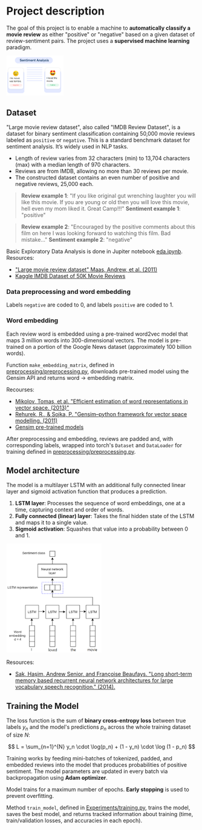 # Project description
The goal of this project is to enable a machine to **automatically classify a movie review** as either "positive" or "negative" based on a given dataset of review-sentiment pairs. The project uses a **supervised machine learning** paradigm.

<img src="https://github.com/andjadenic/Sentiment-Analysis/blob/main/readme_figure.png" alt="Alt text" width="30%">

## Dataset
"Large movie review dataset", also called "IMDB Review Dataset", is a dataset for binary sentiment classification containing 50,000 movie reviews labeled as `positive` or `negative`. This is a standard benchmark dataset for sentiment analysis. It’s widely used in NLP tasks.

* Length of review varies from 32 characters (min) to 13,704 characters (max) with a median length of 970 characters.  
* Reviews are from IMDB, allowing no more than 30 reviews per movie.
* The constructed dataset contains an even number of positive and negative reviews, 25,000 each.

> **Review example 1**: "If you like original gut wrenching laughter you will like this movie. If you are young or old then you will love this movie, hell even my mom liked it. Great Camp!!!"
**Sentiment example 1**: "positive"


> **Review example 2**: "Encouraged by the positive comments about this film on here I was looking forward to watching this film. Bad mistake..."
**Sentiment example 2**: "negative"

Basic Exploratory Data Analysis is done in Jupiter notebook [eda.ipynb]().
Resources:
* ["Large movie review dataset" Maas, Andrew, et al. (2011)](https://ai.stanford.edu/~amaas/data/sentiment/)
* [Kaggle IMDB Dataset of 50K Movie Reviews](https://www.kaggle.com/datasets/lakshmi25npathi/imdb-dataset-of-50k-movie-reviews)

### Data preprocessing and word embedding
Labels `negative` are coded to $0$, and labels `positive` are coded to $1$.

### Word embedding
Each review word is embedded using a pre-trained word2vec model that maps 3 million words into 300-dimensional vectors. The model is pre-trained on a portion of the Google News dataset (approximately 100 billion words).

Function `make_embedding_matrix`, defined in [preprocessing/preprocessing.py](), downloads pre-trained model using the Gensim API and returns word -> embedding matrix.  

Recourses:
* [Mikolov, Tomas, et al. "Efficient estimation of word representations in vector space. (2013)"](https://arxiv.org/abs/1301.3781)
* [Rehurek, R., & Sojka, P. "Gensim–python framework for vector space modelling. (2011)](https://radimrehurek.com/gensim/intro.html)
* [Gensim pre-trained models](https://radimrehurek.com/gensim/auto_examples/howtos/run_downloader_api.html)

After preprocessing and embedding, reviews are padded and, with corresponding labels, wrapped into torch's `Dataset` and `DataLoader` for training defined in [preprocessing/preprocessing.py]().

## Model architecture

The model is a multilayer LSTM with an additional fully connected linear layer and sigmoid activation function that produces a prediction.

1. **LSTM layer**: Processes the sequence of word embeddings, one at a time, capturing context and order of words.
2. **Fully connected (linear) layer**: Takes the final hidden state of the LSTM and maps it to a single value.
3. **Sigmoid activation**: Squashes that value into a probability between 0 and 1.

<img src="https://github.com/andjadenic/Sentiment-Analysis/blob/main/readme_figure_model_architecture.png" alt="Alt text" width="50%">

Resources:
* [Sak, Haşim, Andrew Senior, and Françoise Beaufays. "Long short-term memory based recurrent neural network architectures for large vocabulary speech recognition." (2014).](https://arxiv.org/abs/1402.1128)

## Training the Model
The loss function is the sum of **binary cross-entropy loss** between true labels $y_n$ and the model's predictions $p_n$ across the whole training dataset of size $N$:

$$
L = \sum_{n=1}^{N} y_n \cdot \log(p_n) + (1 - y_n) \cdot \log (1 - p_n)
$$

Training works by feeding mini-batches of tokenized, padded, and embedded reviews into the model that produces probabilities of positive sentiment. The model parameters are updated in every batch via backpropagation using **Adam optimizer**.

Model trains for a maximum number of epochs. **Early stopping** is used to prevent overfitting.

Method `train_model`, defined in [Experiments/training.py](), trains the model, saves the best model, and returns tracked information about training (time, train/validation losses, and accuracies in each epoch).






